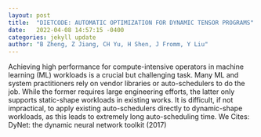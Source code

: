 ```yaml
---
layout: post
title:  "DIETCODE: AUTOMATIC OPTIMIZATION FOR DYNAMIC TENSOR PROGRAMS"
date:   2022-04-08 14:57:15 -0400
categories: jekyll update
author: "B Zheng, Z Jiang, CH Yu, H Shen, J Fromm, Y Liu"
---
```

Achieving high performance for compute-intensive operators in machine learning (ML) workloads is a crucial but challenging task. Many ML and system practitioners rely on vendor libraries or auto-schedulers to do the job. While the former requires large engineering efforts, the latter only supports static-shape workloads in existing works. It is difficult, if not impractical, to apply existing auto-schedulers directly to dynamic-shape workloads, as this leads to extremely long auto-scheduling time. We Cites: DyNet: the dynamic neural network toolkit (2017)